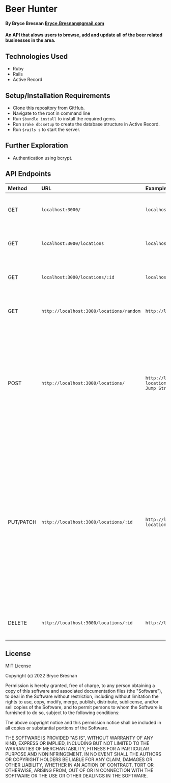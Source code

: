 # Beer Hunter 

#### By Bryce Bresnan <Bryce.Bresnan@gmail.com>

#### An API that alows users to browse, add and update all of the beer related businesses in the area. 

## Technologies Used

* Ruby
* Rails
* Active Record

## Setup/Installation Requirements

* Clone this repository from GitHub.
* Navigate to the root in command line
* Run <code>$bundle install</code> to install the required gems.
* Run <code>$rake db:setup</code> to create the database structure in Active Record.
* Run <code>$rails s</code> to start the server.

## Further Exploration
 * Authentication using bcrypt.

## API Endpoints

| Method  | URL | Example | Result | Params |
| :--- |:---| :---| :---| :---|
|GET| `localhost:3000/` |`localhost:3000/`| Returns a list of all locations in the database| None required |
|GET|`localhost:3000/locations`| `localhost:3000/locations`| Returns a list of all locations in the database| None required |
|GET|`localhost:3000/locations/:id`| `localhost:3000/locations/38`| Returns all information related to location with ID=38| :id - The id of a particular location (required) |
|GET|`http://localhost:3000/locations/random`|`http://localhost:3000/locations/random`|Returns a random location from the database| None required |
|POST|`http://localhost:3000/locations/`|`http://localhost:3000/locations/?location_name=Rick's Cafe&address=21 Jump Street&zip=999999&category=Bar`|Adds location to database. Location Name: Rick's Cafe Address: 21 Jump Street Zip: 999999 Category: Bar. If POST is succesfull, returns success message.| :location_name - The name of the location (required), :address - The address of a location (required) :zip - The zip code of the location (required), :category - The type of business at the location (required) |
|PUT/PATCH|`http://localhost:3000/locations/:id`|`http://localhost:3000/locations/38?location_name=Moe's`|Updates the location name for a location with ID=38. If PUT/PATCH is succesfull, displayed JSON success message.| :id - id of the location to update (required), :location_name - The location's name And/or :content - The content of a location And/or :address - The address of a location (required) And/or :zip - The zip code of the location (required), And/or :category - The type of business at the location (required) |
|DELETE|`http://localhost:3000/locations/:id`|`http://localhost:3000/locations/38`|Deletes the location with ID=38 from database| :id - id of the location to delete |


<!-- |GET|`http://localhost:3000/locations/search/:author`| `http://localhost:3000/locations/search/?author=Abraham Lincoln`| Returns all locations in database where author is Abraham Lincoln| :author - An author's name |
|GET |`http://localhost:3000/locations/search/:content`| `http://localhost:3000/locations/search/?content=Four score...` | Returns location with content "Four score..."| :content - The content of a location |  -->

## License
MIT License

Copyright (c) 2022 Bryce Bresnan

Permission is hereby granted, free of charge, to any person obtaining a copy
of this software and associated documentation files (the "Software"), to deal
in the Software without restriction, including without limitation the rights
to use, copy, modify, merge, publish, distribute, sublicense, and/or sell
copies of the Software, and to permit persons to whom the Software is
furnished to do so, subject to the following conditions:

The above copyright notice and this permission notice shall be included in all
copies or substantial portions of the Software.

THE SOFTWARE IS PROVIDED "AS IS", WITHOUT WARRANTY OF ANY KIND, EXPRESS OR
IMPLIED, INCLUDING BUT NOT LIMITED TO THE WARRANTIES OF MERCHANTABILITY,
FITNESS FOR A PARTICULAR PURPOSE AND NONINFRINGEMENT. IN NO EVENT SHALL THE
AUTHORS OR COPYRIGHT HOLDERS BE LIABLE FOR ANY CLAIM, DAMAGES OR OTHER
LIABILITY, WHETHER IN AN ACTION OF CONTRACT, TORT OR OTHERWISE, ARISING FROM,
OUT OF OR IN CONNECTION WITH THE SOFTWARE OR THE USE OR OTHER DEALINGS IN THE
SOFTWARE.
